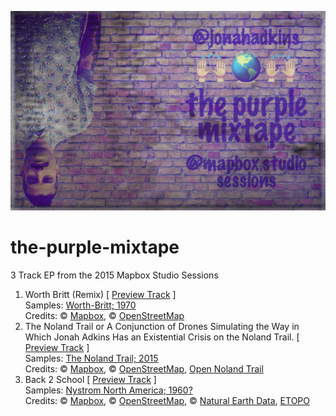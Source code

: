 ![](https://raw.githubusercontent.com/jonahadkins/the-purple-mixtape/master/purple-mixtape-cover.jpg)
# the-purple-mixtape
3 Track EP from the 2015 Mapbox Studio Sessions    
  1. Worth Britt (Remix) [ [Preview Track](https://api.mapbox.com/styles/v1/jonahadkins/cihdw07x600jn6vm568sd2ixg.html?title=true&access_token=pk.eyJ1Ijoiam9uYWhhZGtpbnMiLCJhIjoiRlVVVkx3VSJ9.9sdVEK_B_VkEXPjssU5MqA#6/36.350/-78.054) ]  
  Samples: [Worth-Britt; 1970](https://pbs.twimg.com/media/CU1FVtxVEAESxF1.jpg)  
  Credits: © [Mapbox](https://www.mapbox.com/about/maps/), © [OpenStreetMap](http://www.openstreetmap.org/copyright)  
  2. The Noland Trail or A Conjunction of Drones Simulating the Way in Which Jonah Adkins Has an Existential Crisis on the Noland Trail. [ [Preview Track](http://jonahadkins.github.io/noland-trail-gl/) ]  
  Samples: [The Noland Trail; 2015](http://jonahsmaps.tumblr.com/post/122956700892/noland-trail-second-edition)  
  Credits: © [Mapbox](https://www.mapbox.com/about/maps/), © [OpenStreetMap](http://www.openstreetmap.org/copyright), [Open Noland Trail](http://jonahadkins.github.io/open-noland-trail/)  
  3. Back 2 School [ [Preview Track](http://jonahadkins.github.io/noland-trail-gl/back2school.html) ]  
  Samples: [Nystrom North America; 1960?](https://www.instagram.com/p/9CBXvmiBQi/)  
  Credits: © [Mapbox](https://www.mapbox.com/about/maps/), © [OpenStreetMap](http://www.openstreetmap.org/copyright), © [Natural Earth Data](http://www.naturalearthdata.com), [ETOPO](https://github.com/jonahadkins/five-minute-topo)  
